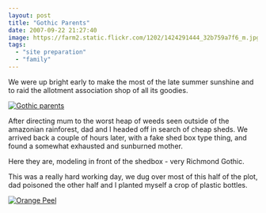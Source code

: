 ```yaml
---
layout: post
title: "Gothic Parents"
date: 2007-09-22 21:27:40
image: https://farm2.static.flickr.com/1202/1424291444_32b759a7f6_m.jpg
tags:
  - "site preparation"
  - "family"
---
```


We were up bright early to make the most of the late summer sunshine and to raid the allotment association shop of all its goodies.

[![Gothic parents](https://farm2.static.flickr.com/1202/1424291444_32b759a7f6_m.jpg)](https://www.flickr.com/photos/warriorwomen/1424291444/)

After directing mum to the worst heap of weeds seen outside of the amazonian rainforest, dad and I headed off in search of cheap sheds. We arrived back a couple of hours later, with a fake shed box type thing, and found a somewhat exhausted and sunburned mother.

Here they are, modeling in front of the shedbox - very Richmond Gothic.

This was a really hard working day, we dug over most of this half of the plot, dad poisoned the other half and I planted myself a crop of plastic bottles.

[![Orange Peel](https://farm2.static.flickr.com/1013/1423404195_867540cb48.jpg)](https://www.flickr.com/photos/warriorwomen/1423404195/)
